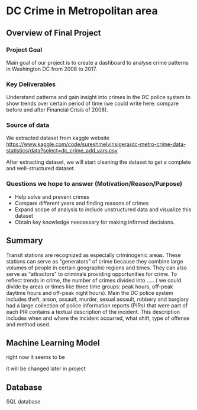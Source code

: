 # DC Crime in Metropolitan area

## Overview of Final Project

### Project Goal

Main goal of our project is to create a dashboard to analyse crime patterns in Washington DC from 2008 to 2017.

### Key Deliverables

Understand patterns and gain insight into crimes in the DC police system to show trends over certain period of time (we could write here:  compare before and after Financial Crisis of 2008).

### Source of data

We extracted dataset from kaggle website https://www.kaggle.com/code/sureshmelvinsigera/dc-metro-crime-data-statistics/data?select=dc_crime_add_vars.csv

After extracting dataset, we will start cleaning the dataset to get a complete and well-structured dataset.

### Questions we hope to answer (Motivation/Reason/Purpose)

- Help solve and prevent crimes
- Compare different years and finding reasons of crimes
- Expand scope of analysis to include unstructured data and visualize this dataset
- Obtain key knowledge neecessary for making infirmed decisions. 

## Summary 

Transit stations are recognized as especially criminogenic areas. These stations can serve as "generators" of crime because they combine large volumes of people in certain geographic regions and times. They can also serve as "attractors" to criminals providing opportunities for crime. To reflect trends in crime, the number of crimes divided into ..... ( we could divide by areas or times like three time groups: peak hours, off-peak daytime hours and off-peak night hours). Main the DC police system includes theft, arson, assault, murder, sexual assault, robbery and burglary had a large collection of police information reports (PIRs) that were part of each PIR contains a textual description of the incident.  This description includes when and where the incident occurred, what shift, type of offense and method used.


## Machine Learning Model

right now it seems to be 
 
it will be changed later in project

## Database

SQL database

